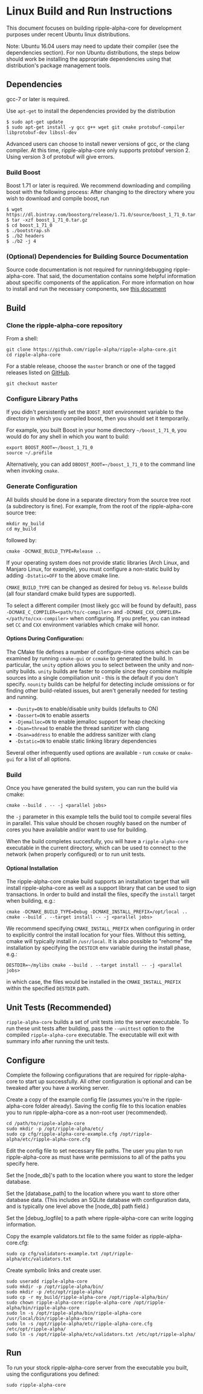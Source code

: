 # Linux Build and Run Instructions

This document focuses on building ripple-alpha-core for development purposes under recent
Ubuntu linux distributions. 

Note: Ubuntu 16.04 users may need to update their compiler (see the dependencies
section). For non Ubuntu distributions, the steps below should work be
installing the appropriate dependencies using that distribution's package
management tools.

## Dependencies

gcc-7 or later is required.

Use `apt-get` to install the dependencies provided by the distribution

```
$ sudo apt-get update
$ sudo apt-get install -y gcc g++ wget git cmake protobuf-compiler libprotobuf-dev libssl-dev
```

Advanced users can choose to install newer versions of gcc, or the clang compiler.
At this time, ripple-alpha-core only supports protobuf version 2. Using version 3 of 
protobuf will give errors.

### Build Boost

Boost 1.71 or later is required. We recommend downloading and compiling boost
with the following process: After changing to the directory where
you wish to download and compile boost, run

``` 
$ wget https://dl.bintray.com/boostorg/release/1.71.0/source/boost_1_71_0.tar.gz
$ tar -xzf boost_1_71_0.tar.gz
$ cd boost_1_71_0
$ ./bootstrap.sh
$ ./b2 headers
$ ./b2 -j 4
```

### (Optional) Dependencies for Building Source Documentation

Source code documentation is not required for running/debugging ripple-alpha-core. That
said, the documentation contains some helpful information about specific
components of the application. For more information on how to install and run
the necessary components, see [this document](../../docs/README.md)

## Build

### Clone the ripple-alpha-core repository

From a shell:

```
git clone https://github.com/ripple-alpha/ripple-alpha-core.git
cd ripple-alpha-core
```

For a stable release, choose the `master` branch or one of the tagged releases
listed on [GitHub](https://github.com/ripple-alpha/ripple-alpha-core/releases). 

```
git checkout master
```

### Configure Library Paths

If you didn't persistently set the `BOOST_ROOT` environment variable to the
directory in which you compiled boost, then you should set it temporarily.

For example, you built Boost in your home directory `~/boost_1_71_0`, you
would do for any shell in which you want to build:

```
export BOOST_ROOT=~/boost_1_71_0
source ~/.profile
```

Alternatively, you can add `DBOOST_ROOT=~/boost_1_71_0` to the command line when
invoking `cmake`.

### Generate Configuration

All builds should be done in a separate directory from the source tree root 
(a subdirectory is fine). For example, from the root of the ripple-alpha-core source tree:

```
mkdir my_build
cd my_build
```

followed by:

```
cmake -DCMAKE_BUILD_TYPE=Release ..
```

If your operating system does not provide static libraries (Arch Linux, and 
Manjaro Linux, for example), you must configure a non-static build by adding
`-Dstatic=OFF` to the above cmake line.

`CMAKE_BUILD_TYPE` can be changed as desired for `Debug` vs.
`Release` builds (all four standard cmake build types are supported).

To select a different compiler (most likely gcc will be found by default), pass 
`-DCMAKE_C_COMPILER=<path/to/c-compiler>` and
`-DCMAKE_CXX_COMPILER=</path/to/cxx-compiler>` when configuring. If you prefer, 
you can instead set `CC` and `CXX` environment variables which cmake will honor.

#### Options During Configuration:

The CMake file defines a number of configure-time options which can be
examined by running `cmake-gui` or `ccmake` to generated the build. In
particular, the `unity` option allows you to select between the unity and
non-unity builds. `unity` builds are faster to compile since they combine
multiple sources into a single compiliation unit - this is the default if you
don't specify. `nounity` builds can be helpful for detecting include omissions
or for finding other build-related issues, but aren't generally needed for
testing and running.

* `-Dunity=ON` to enable/disable unity builds (defaults to ON)  
* `-Dassert=ON` to enable asserts
* `-Djemalloc=ON` to enable jemalloc support for heap checking
* `-Dsan=thread` to enable the thread sanitizer with clang
* `-Dsan=address` to enable the address sanitizer with clang
* `-Dstatic=ON` to enable static linking library dependencies

Several other infrequently used options are available - run `ccmake` or
`cmake-gui` for a list of all options.

### Build

Once you have generated the build system, you can run the build via cmake:

```
cmake --build . -- -j <parallel jobs>
```

the `-j` parameter in this example tells the build tool to compile several
files in parallel. This value should be chosen roughly based on the number of
cores you have available and/or want to use for building.

When the build completes succesfully, you will have a `ripple-alpha-core` executable in
the current directory, which can be used to connect to the network (when
properly configured) or to run unit tests.


#### Optional Installation

The ripple-alpha-core cmake build supports an installation target that will install
ripple-alpha-core as well as a support library that can be used to sign transactions. In
order to build and install the files, specify the `install` target when
building, e.g.:

```
cmake -DCMAKE_BUILD_TYPE=Debug -DCMAKE_INSTALL_PREFIX=/opt/local ..
cmake --build . --target install -- -j <parallel jobs>
```

We recommend specifying `CMAKE_INSTALL_PREFIX` when configuring in order to
explicitly control the install location for your files. Without this setting,
cmake will typically install in `/usr/local`. It is also possible to "rehome"
the installation by specifying the `DESTDIR` env variable during the install phase,
e.g.:

```
DESTDIR=~/mylibs cmake --build . --target install -- -j <parallel jobs>
```

in which case, the files would be installed in the `CMAKE_INSTALL_PREFIX` within
the specified `DESTDIR` path.

## Unit Tests (Recommended)

`ripple-alpha-core` builds a set of unit tests into the server executable. To run these unit
tests after building, pass the `--unittest` option to the compiled `ripple-alpha-core`
executable. The executable will exit with summary info after running the unit tests.

## Configure

Complete the following configurations that are required for ripple-alpha-core to start up successfully. All other configuration is optional and can be tweaked after you have a working server.

Create a copy of the example config file (assumes you're in the ripple-alpha-core folder already). Saving the config file to this location enables you to run ripple-alpha-core as a non-root user (recommended).

```
cd /path/to/ripple-alpha-core
sudo mkdir -p /opt/ripple-alpha/etc/
sudo cp cfg/ripple-alpha-core-example.cfg /opt/ripple-alpha/etc/ripple-alpha-core.cfg
```

Edit the config file to set necessary file paths. The user you plan to run ripple-alpha-core as must have write permissions to all of the paths you specify here.

Set the [node_db]'s path to the location where you want to store the ledger database.

Set the [database_path] to the location where you want to store other database data. (This includes an SQLite database with configuration data, and is typically one level above the [node_db] path field.)

Set the [debug_logfile] to a path where ripple-alpha-core can write logging information.

Copy the example validators.txt file to the same folder as ripple-alpha-core.cfg:
```
sudo cp cfg/validators-example.txt /opt/ripple-alpha/etc/validators.txt
```

Create symbolic links and create user.
```
sudo useradd ripple-alpha-core
sudo mkdir -p /opt/ripple-alpha/bin/
sudo mkdir -p /etc/opt/ripple-alpha/
sudo cp -r my_build/ripple-alpha-core /opt/ripple-alpha/bin/
sudo chown ripple-alpha-core:ripple-alpha-core /opt/ripple-alpha/bin/ripple-alpha-core 
sudo ln -s /opt/ripple-alpha/bin/ripple-alpha-core /usr/local/bin/ripple-alpha-core
sudo ln -s /opt/ripple-alpha/etc/ripple-alpha-core.cfg /etc/opt/ripple-alpha/
sudo ln -s /opt/ripple-alpha/etc/validators.txt /etc/opt/ripple-alpha/
```

## Run

To run your stock ripple-alpha-core server from the executable you built, using the configurations you defined:

```
sudo ripple-alpha-core
```
